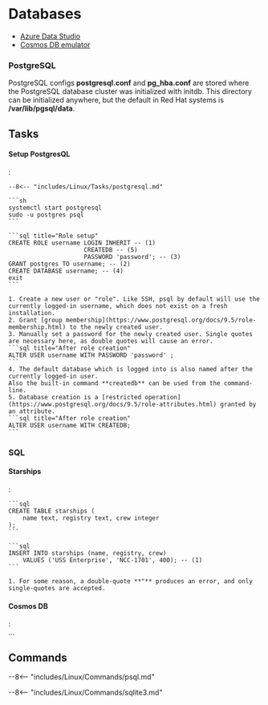 # Databases

- [Azure Data Studio](https://docs.microsoft.com/en-us/sql/azure-data-studio/download-azure-data-studio?view=sql-server-2017)
- [Cosmos DB emulator](https://docs.microsoft.com/en-us/azure/cosmos-db/local-emulator?tabs=ssl-netstd21)

### PostgreSQL

PostgreSQL configs **postgresql.conf** and **pg_hba.conf** are stored where the PostgreSQL database cluster was initialized with initdb.
This directory can be initialized anywhere, but the default in Red Hat systems is **/var/lib/pgsql/data**.

## Tasks

#### Setup PostgresQL
:   

    --8<-- "includes/Linux/Tasks/postgresql.md"

    ```sh
    systemctl start postgresql
    sudo -u postgres psql
    ```

    ```sql title="Role setup"
    CREATE ROLE username LOGIN INHERIT -- (1)
                         CREATEDB -- (5)
                         PASSWORD 'password'; -- (3)
    GRANT postgres TO username; -- (2)
    CREATE DATABASE username; -- (4)
    exit
    ```

    1. Create a new user or "role". Like SSH, psql by default will use the currently logged-in username, which does not exist on a fresh installation.
    2. Grant [group membership](https://www.postgresql.org/docs/9.5/role-membership.html) to the newly created user.
    3. Manually set a password for the newly created user. Single quotes are necessary here, as double quotes will cause an error.
    ```sql title="After role creation"
    ALTER USER username WITH PASSWORD 'password' ;
    ```
    4. The default database which is logged into is also named after the currently logged-in user. 
    Also the built-in command **createdb** can be used from the command-line.
    5. Database creation is a [restricted operation](https://www.postgresql.org/docs/9.5/role-attributes.html) granted by an attribute.
    ```sql title="After role creation"
    ALTER USER username WITH CREATEDB;
    ```

### SQL

#### Starships
:   

    ```sql
    CREATE TABLE starships (
        name text, registry text, crew integer
    );
    ```

    ```sql
    INSERT INTO starships (name, registry, crew) 
        VALUES ('USS Enterprise', 'NCC-1701', 400); -- (1)
    ```

    1. For some reason, a double-quote **"** produces an error, and only single-quotes are accepted.

#### Cosmos DB
:   
    ...


## Commands

--8<-- "includes/Linux/Commands/psql.md"

--8<-- "includes/Linux/Commands/sqlite3.md"